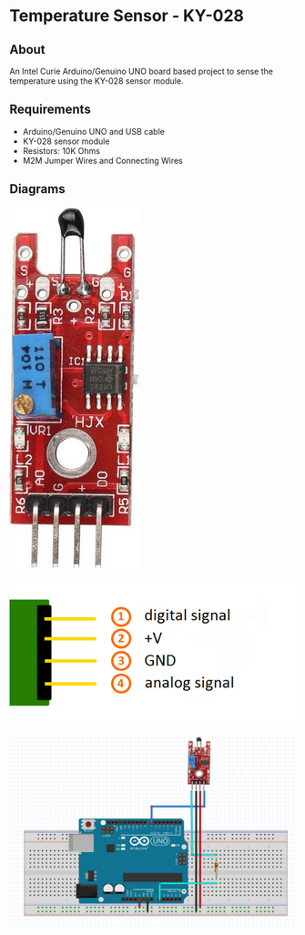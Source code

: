 # Temperature Sensor - KY-028

## About

An Intel Curie Arduino/Genuino UNO board based project to sense the temperature using the KY-028 sensor module.

## Requirements

* Arduino/Genuino UNO and USB cable
* KY-028 sensor module
* Resistors: 10K Ohms
* M2M Jumper Wires and Connecting Wires

## Diagrams

![KY-028](https://raw.githubusercontent.com/Sampreet/iot-projects/master/Resources/KY_028.PNG "KY-028")

![KY-028 Pin Diagram](https://raw.githubusercontent.com/Sampreet/iot-projects/master/Resources/KY_028_Pin_Diagram.PNG "KY-028 Pin Diagram")

![KY-028 Interface with Arduino Uno](https://raw.githubusercontent.com/Sampreet/iot-projects/master/Resources/ArduinoUno_KY_028.PNG "KY-028 Interfacing")




